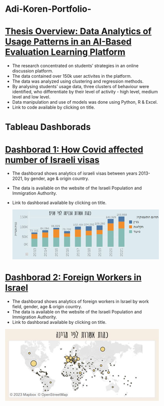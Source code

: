 # Adi-Koren-Portfolio-

# [Thesis Overview: Data Analytics of Usage Patterns in an AI-Based Evaluation Learning Platform](https://github.com/koradik/Adi-Koren-Portfolio-/commit/e1cf5ace08b2f11b10de5ab3974a1e233cc43582)

* The research concentrated on students’ strategies in an online discussion platform.
* The data contained over 150k user activites in the platform.
* The data was analyzed using clustering and regression methods.
* By analysing students’ usage data, three clusters of behaviour were identified, who differentiate by their level of activity - high level, medium level and low level. 
* Data manipulation and use of models was done using Python, R & Excel.
* Link to code available by clicking on title.

# Tableau Dashborads

# [Dashborad 1: How Covid affected number of Israeli visas](https://public.tableau.com/app/profile/adi.koren/viz/FinalProjectDashborad1/Dashboard1)

* The dashborad shows analytics of israeli visas between years 2013-2021, by gender, age & origin country.
* The data is available on the website of the Israeli Population and Immigration Authority.
* Link to dashborad available by clicking on title.

  ![](/images/Capture.JPG)

# [Dashborad 2: Foreign Workers in Israel](https://public.tableau.com/app/profile/adi.koren/viz/FinalProjectDashborad2/Dashboard3)

* The dashborad shows analytics of foreign workers in Israel by work field, gender, age & origin country.
* The data is available on the website of the Israeli Population and Immigration Authority.
* Link to dashborad available by clicking on title.

![](/images/Capture2.JPG)
